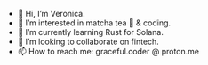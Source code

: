 - 👋 Hi, I’m Veronica.
- 👀 I’m interested in matcha tea 🍵 & coding.
- 🌱 I’m currently learning Rust for Solana.
- 💞️ I’m looking to collaborate on fintech.
- 📫 How to reach me: graceful.coder @ proton.me

<!---
graceful-coder/graceful-coder is a ✨ special ✨ repository because its `README.md` (this file) appears on your GitHub profile.
You can click the Preview link to take a look at your changes.
--->
